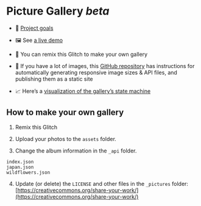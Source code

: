 
# Picture Gallery _beta_

* 📝 [Project goals](https://github.com/jimthoburn/picture-gallery/blob/master/README.markdown)

* 🖼 See [a live demo](https://picture-gallery.glitch.me)

* 🎏 You can remix this Glitch to make your own gallery

* 🤖 If you have a lot of images, this [GitHub repository](https://github.com/jimthoburn/picture-gallery) has instructions for automatically generating responsive image sizes & API files, and publishing them as a static site

* 📈 Here’s a [visualization of the gallery’s state machine](https://xstate.js.org/viz/?gist=18995ef2fca6c1949991f21b1b68c6d0)

## How to make your own gallery

1. Remix this Glitch

2. Upload your photos to the `assets` folder.

3. Change the album information in the `_api` folder.

```
index.json
japan.json
wildflowers.json
```

4. Update (or delete) the `LICENSE` and other files in the `_pictures` folder:  
[https://creativecommons.org/share-your-work/](https://creativecommons.org/share-your-work/)
